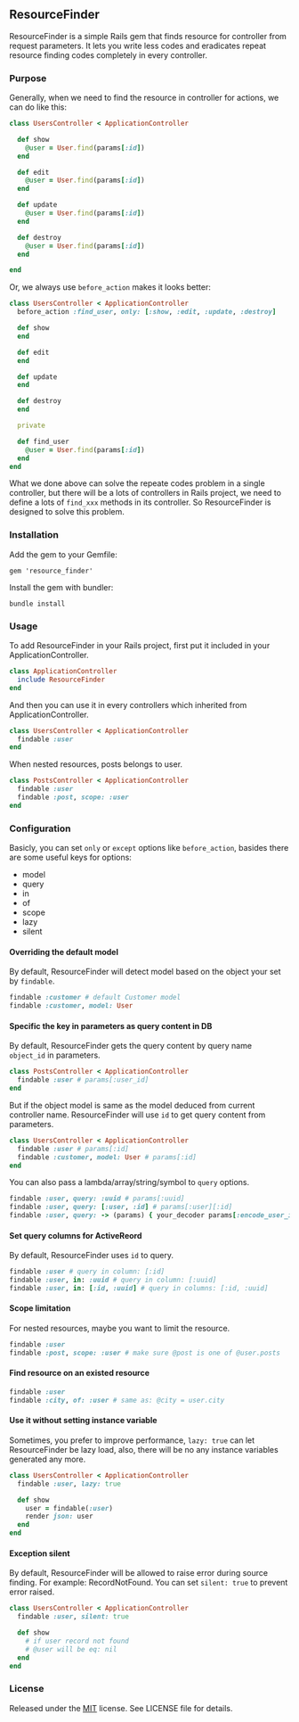 ## ResourceFinder

ResourceFinder is a simple Rails gem that finds resource for controller from request parameters. It lets you write less codes and eradicates repeat resource finding codes completely in every controller.

### Purpose

Generally, when we need to find the resource in controller for actions, we can do like this:

```ruby
class UsersController < ApplicationController

  def show
    @user = User.find(params[:id])
  end

  def edit
    @user = User.find(params[:id])
  end

  def update
    @user = User.find(params[:id])
  end

  def destroy
    @user = User.find(params[:id])
  end

end
```

Or, we always use `before_action` makes it looks better:

```ruby
class UsersController < ApplicationController
  before_action :find_user, only: [:show, :edit, :update, :destroy]

  def show
  end

  def edit
  end

  def update
  end

  def destroy
  end

  private

  def find_user
    @user = User.find(params[:id])
  end
end
```

What we done above can solve the repeate codes problem in a single controller, but there will be a lots of controllers in Rails project, we need to define a lots of `find_xxx` methods in its controller. So ResourceFinder is designed to solve this problem.

### Installation

Add the gem to your Gemfile:

    gem 'resource_finder'

Install the gem with bundler:

    bundle install

### Usage

To add ResourceFinder in your Rails project, first put it included in your ApplicationController.

```ruby
class ApplicationController
  include ResourceFinder
end
```

And then you can use it in every controllers which inherited from ApplicationController.

```ruby
class UsersController < ApplicationController
  findable :user
end
```

When nested resources, posts belongs to user.

```ruby
class PostsController < ApplicationController
  findable :user
  findable :post, scope: :user
end
```

### Configuration

Basicly, you can set `only` or `except` options like `before_action`, basides there are some useful keys for options:

  - model
  - query
  - in
  - of
  - scope
  - lazy
  - silent

#### Overriding the default model

By default, ResourceFinder will detect model based on the object your set by `findable`.

```ruby
findable :customer # default Customer model
findable :customer, model: User
```

#### Specific the key in parameters as query content in DB

By default, ResourceFinder gets the query content by query name `object_id` in parameters.

```ruby
class PostsController < ApplicationController
  findable :user # params[:user_id]
end
```

But if the object model is same as the model deduced from current controller name. ResourceFinder will use `id` to get query content from parameters.

```ruby
class UsersController < ApplicationController
  findable :user # params[:id]
  findable :customer, model: User # params[:id]
end
```

You can also pass a lambda/array/string/symbol to `query` options.

```ruby
findable :user, query: :uuid # params[:uuid]
findable :user, query: [:user, :id] # params[:user][:id]
findable :user, query: -> (params) { your_decoder params[:encode_user_id] }
```

#### Set query columns for ActiveReord

By default, ResourceFinder uses `id` to query.

```ruby
findable :user # query in column: [:id]
findable :user, in: :uuid # query in column: [:uuid]
findable :user, in: [:id, :uuid] # query in columns: [:id, :uuid]
```

#### Scope limitation

For nested resources, maybe you want to limit the resource.

```ruby
findable :user
findable :post, scope: :user # make sure @post is one of @user.posts
```

#### Find resource on an existed resource

```ruby
findable :user
findable :city, of: :user # same as: @city = user.city
```

#### Use it without setting instance variable

Sometimes, you prefer to improve performance, `lazy: true` can let ResourceFinder be lazy load, also, there will be no any instance variables generated any more.

```ruby
class UsersController < ApplicationController
  findable :user, lazy: true

  def show
    user = findable(:user)
    render json: user
  end
end
```

#### Exception silent

By default, ResourceFinder will be allowed to raise error during source finding. For example: RecordNotFound. You can set `silent: true` to prevent error raised.

```ruby
class UsersController < ApplicationController
  findable :user, silent: true

  def show
    # if user record not found
    # @user will be eq: nil
  end
end
```

### License

Released under the [MIT](http://opensource.org/licenses/MIT) license. See LICENSE file for details.
